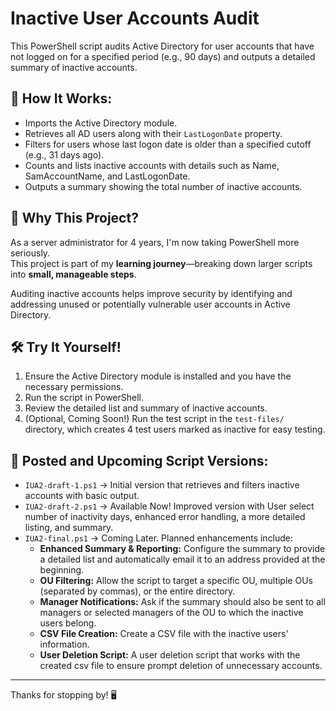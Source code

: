# Inactive User Accounts Audit
This PowerShell script audits Active Directory for user accounts that have not logged on for a specified period (e.g., 90 days) and outputs a detailed summary of inactive accounts.

## 📌 How It Works:
- Imports the Active Directory module.
- Retrieves all AD users along with their `LastLogonDate` property.
- Filters for users whose last logon date is older than a specified cutoff (e.g., 31 days ago).
- Counts and lists inactive accounts with details such as Name, SamAccountName, and LastLogonDate.
- Outputs a summary showing the total number of inactive accounts.

## 🚀 Why This Project?
As a server administrator for 4 years, I'm now taking PowerShell more seriously.  
This project is part of my **learning journey**—breaking down larger scripts into **small, manageable steps**.

Auditing inactive accounts helps improve security by identifying and addressing unused or potentially vulnerable user accounts in Active Directory.

## 🛠 Try It Yourself!
1. Ensure the Active Directory module is installed and you have the necessary permissions.
2. Run the script in PowerShell.
3. Review the detailed list and summary of inactive accounts.
4. (Optional, Coming Soon!) Run the test script in the `test-files/` directory, which creates 4 test users marked as inactive for easy testing.

## 🔄 Posted and Upcoming Script Versions:
- `IUA2-draft-1.ps1` → Initial version that retrieves and filters inactive accounts with basic output.
- `IUA2-draft-2.ps1` → Available Now! Improved version with User select number of inactivity days, enhanced error handling, a more detailed listing, and summary.
- `IUA2-final.ps1` → Coming Later. Planned enhancements include:
  - **Enhanced Summary & Reporting:** Configure the summary to provide a detailed list and automatically email it to an address provided at the beginning.
  - **OU Filtering:** Allow the script to target a specific OU, multiple OUs (separated by commas), or the entire directory.
  - **Manager Notifications:** Ask if the summary should also be sent to all managers or selected managers of the OU to which the inactive users belong.
  - **CSV File Creation:** Create a CSV file with the inactive users' information.
  - **User Deletion Script:** A user deletion script that works with the created csv file to ensure prompt deletion of unnecessary accounts.

---
Thanks for stopping by! 🖥️